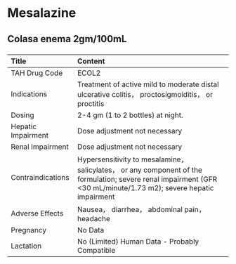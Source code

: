 # Mesalazine

## Colasa enema 2gm/100mL

##### 

| Title              | Content                                                                                                                                                            |
|:-------------------|:-------------------------------------------------------------------------------------------------------------------------------------------------------------------|
| TAH Drug Code      | ECOL2                                                                                                                                                              |
| Indications        | Treatment of active mild to moderate distal ulcerative colitis， proctosigmoiditis， or proctitis                                                                  |
| Dosing             | 2-4 gm (1 to 2 bottles) at night.                                                                                                                                  |
| Hepatic Impairment | Dose adjustment not necessary                                                                                                                                      |
| Renal Impairment   | Dose adjustment not necessary                                                                                                                                      |
| Contraindications  | Hypersensitivity to mesalamine， salicylates， or any component of the formulation; severe renal impairment (GFR <30 mL/minute/1.73 m2); severe hepatic impairment |
| Adverse Effects    | Nausea， diarrhea， abdominal pain， headache                                                                                                                      |
| Pregnancy          | No Data                                                                                                                                                            |
| Lactation          | No (Limited) Human Data - Probably Compatible                                                                                                                      |

